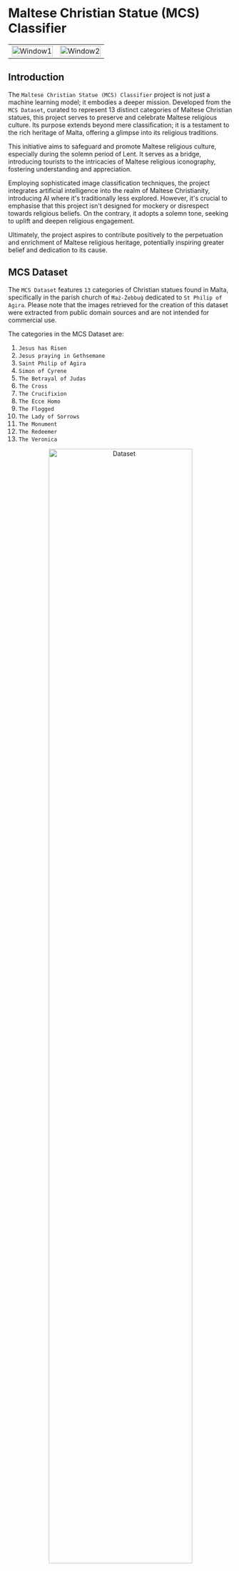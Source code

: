 # Maltese Christian Statue (MCS) Classifier
 
<p align='center'>
<table align="center">
  <tr>
    <td align="center">
      <img src="Assets/Predictions/Image_7.png" alt="Window1"  width="100%" height="auto" />
    </td>
    <td align="center">
      <img src="Assets/Predictions/Image_12.png" alt="Window2" width="100%" height="auto" />
  </tr>
</table>
</p>

## Introduction

<p align="justify">

The `Maltese Christian Statue (MCS) Classifier` project is not just a machine learning model; it embodies a deeper mission. Developed from the `MCS Dataset`, curated to represent 13 distinct categories of Maltese Christian statues, this project serves to preserve and celebrate Maltese religious culture. Its purpose extends beyond mere classification; it is a testament to the rich heritage of Malta, offering a glimpse into its religious traditions.

This initiative aims to safeguard and promote Maltese religious culture, especially during the solemn period of Lent. It serves as a bridge, introducing tourists to the intricacies of Maltese religious iconography, fostering understanding and appreciation.

Employing sophisticated image classification techniques, the project integrates artificial intelligence into the realm of Maltese Christianity, introducing AI where it's traditionally less explored. However, it's crucial to emphasise that this project isn't designed for mockery or disrespect towards religious beliefs. On the contrary, it adopts a solemn tone, seeking to uplift and deepen religious engagement.

Ultimately, the project aspires to contribute positively to the perpetuation and enrichment of Maltese religious heritage, potentially inspiring greater belief and dedication to its cause.

</p>

## MCS Dataset

<p align="justify">

The `MCS Dataset` features `13` categories of Christian statues found in Malta, specifically in the parish church of `Ħaż-Żebbuġ` dedicated to `St Philip of Agira`. Please note that the images retrieved for the creation of this dataset were extracted from public domain sources and are not intended for commercial use.

The categories in the MCS Dataset are:

1. `Jesus has Risen`
2. `Jesus praying in Gethsemane`
3. `Saint Philip of Agira`
4. `Simon of Cyrene`
5. `The Betrayal of Judas`
6. `The Cross`
7. `The Crucifixion`
8. `The Ecce Homo`
9. `The Flogged`
10. `The Lady of Sorrows`
11. `The Monument`
12. `The Redeemer`
13. `The Veronica`

</p>

<p align='center'>
  <img src="Assets/dataset.png" alt="Dataset" width="80%" height="auto">
</p>

## MCS Dataset Distribution

<p align="justify">

The `MCS Dataset` consists of `897` images distributed across the `13` classes. Illustrated below is the distribution of the dataset across the classes. Additionally it is also important to note that the dataset is split into `80%` training and `20%` testing data and utilise `Data Augmentation` techniques to increase the size of the dataset.

<p align='center'>
  <img src="Assets/image_distribution.png" alt="Dataset Distribution" width="80%" height="auto">
</p>

</p>

## MCS Classifier Model

<p align="justify">

Creating the MCS Classifier Model involved constructing a Convolutional Neural Network (CNN) using the `Keras` API. The model architecture incorporated the following layers:
- `VGG16 Base Model`: Utilising the VGG16 architecture with `imagenet` weights, excluding the final layer.
- `Flatten Layer`: Flattening the output from the VGG16 base model.
- `Dense Layer with 1024 units and Softmax Activation`: A densely connected layer with `1024` units and Softmax activation function. 

This configuration was chosen to facilitate efficient training by leveraging transfer learning techniques, utilising models pretrained on larger datasets. After model creation via the Keras API, training curves and a confusion matrix were generated to assess model performance, as depicted below.

`Training curves` offer a visual representation of the model's performance throughout the training process. These curves typically include plots of metrics such as loss and accuracy over epochs. Loss curves depict the model's error during training, showing how effectively the model is learning from the data. A decreasing loss indicates that the model is improving in its ability to make predictions. Accuracy curves illustrate the model's performance in terms of correctly classified samples over training epochs. By analysing training curves, researchers can identify trends, assess convergence, and determine whether further training is necessary.

<p align='center'>
  <img src="Assets/curves.png" alt="Training Curves" width="80%" height="auto">
</p>

On the other hand, a `confusion matrix` provides insight into the model's classification performance by summarising the number of correct and incorrect predictions for each class. It displays a grid where rows represent the actual classes, while columns represent the predicted classes. Each cell in the matrix indicates the number of instances where a sample of a particular class was classified as another class. Confusion matrices enable a more detailed analysis of model performance, highlighting areas where the model struggles to distinguish between classes. By examining the confusion matrix, researchers can identify specific classes that may require further attention or improvement in the model architecture or training data.

<p align='center'>
  <img src="Assets/cm.png" alt="Confusion Matrix" width="80%" height="auto">
</p>

</p>

## MCS Classifier Predictions

<p align="justify">
Illustrated below are predictions made by the MCS Classifier Model on unseen images from the test dataset. The model demonstrates its ability to classify Maltese Christian statues accurately, showcasing its potential to identify and categorise religious iconography to preserve and celebrate Maltese religious culture.


<p align='center'>
<table align="center">
  <tr>
    <td align="center">
      <img src="Assets/Predictions/Image_1.png" alt="Window1"  width="100%" height="auto" />
    </td>
    <td align="center">
      <img src="Assets/Predictions/Image_2.png" alt="Window2" width="100%" height="auto" />
    </td>
    <td align="center">
      <img src="Assets/Predictions/Image_3.png" alt="Window3" width="100%" height="auto" />
    </td>
  </tr>
  <tr>
    <td align="center">
      <img src="Assets/Predictions/Image_4.png" alt="Window1"  width="100%" height="auto" />
    </td>
    <td align="center">
      <img src="Assets/Predictions/Image_5.png" alt="Window2" width="100%" height="auto" />
    </td>
    <td align="center">
      <img src="Assets/Predictions/Image_6.png" alt="Window3" width="100%" height="auto" />
    </td>
  </tr>
  <tr>
    <td align="center">
      <img src="Assets/Predictions/Image_7.png" alt="Window1"  width="100%" height="auto" />
    </td>
    <td align="center">
      <img src="Assets/Predictions/Image_8.png" alt="Window2" width="100%" height="auto" />
    </td>
    <td align="center">
      <img src="Assets/Predictions/Image_9.png" alt="Window3" width="100%" height="auto" />
    </td>
  </tr>
  <tr>
    <td align="center">
      <img src="Assets/Predictions/Image_10.png" alt="Window1"  width="100%" height="auto" />
    </td>
    <td align="center">
      <img src="Assets/Predictions/Image_11.png" alt="Window2" width="100%" height="auto" />
    </td>
    <td align="center">
      <img src="Assets/Predictions/Image_12.png" alt="Window3" width="100%" height="auto" />
    </td>
  </tr>
  <tr>
    <td align="center">
      <img src="Assets/Predictions/Image_13.png" alt="Window1"  width="100%" height="auto" />
    </td>
    <td align="center">
      <img src="Assets/Predictions/Image_14.png" alt="Window2" width="100%" height="auto" />
    </td>
    <td align="center">
      <img src="Assets/Predictions/Image_15.png" alt="Window3" width="100%" height="auto" />
    </td>
  </tr>
</table>
</p>

</p>